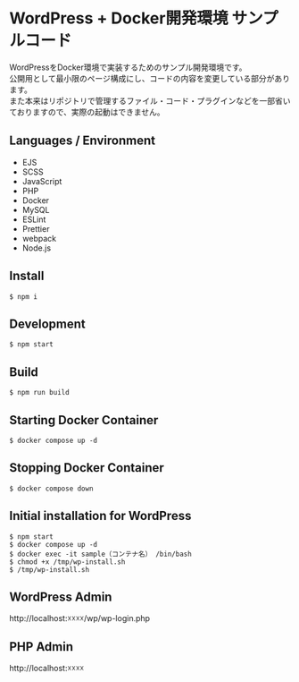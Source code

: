 # WordPress + Docker開発環境 サンプルコード
WordPressをDocker環境で実装するためのサンプル開発環境です。  
公開用として最小限のページ構成にし、コードの内容を変更している部分があります。  
また本来はリポジトリで管理するファイル・コード・プラグインなどを一部省いておりますので、実際の起動はできません。

## Languages / Environment
- EJS
- SCSS
- JavaScript
- PHP
- Docker
- MySQL
- ESLint
- Prettier
- webpack
- Node.js

## Install
```
$ npm i
```

## Development
```
$ npm start
```

## Build
```
$ npm run build
```

## Starting Docker Container
```
$ docker compose up -d
```

## Stopping Docker Container
```
$ docker compose down
```

## Initial installation for WordPress
```
$ npm start
$ docker compose up -d
$ docker exec -it sample（コンテナ名） /bin/bash
$ chmod +x /tmp/wp-install.sh
$ /tmp/wp-install.sh
```

## WordPress Admin
http://localhost:☓☓☓☓/wp/wp-login.php

## PHP Admin
http://localhost:☓☓☓☓
